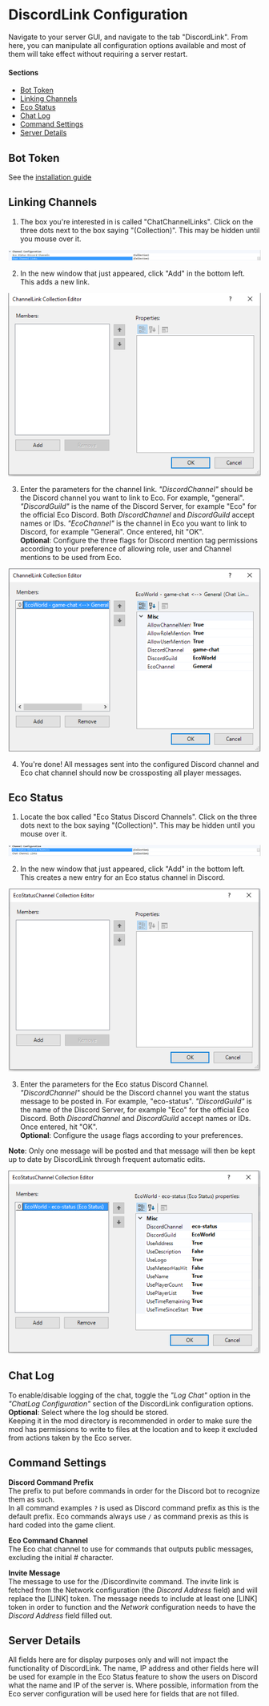 # DiscordLink Configuration
Navigate to your server GUI, and navigate to the tab "DiscordLink". 
From here, you can manipulate all configuration options available and most of them will take effect without requiring a server restart.

#### Sections
* [Bot Token](#bot-token)
* [Linking Channels](#linking-channels)
* [Eco Status](#eco-status)
* [Chat Log](#chat-log)
* [Command Settings](#command-settings)
* [Server Details](#server-details)

## Bot Token
See the [installation guide](Installation.md)

## Linking Channels

1. The box you're interested in is called "ChatChannelLinks". Click on the three dots next to the box saying "(Collection)". This may be hidden until you mouse over it.

![Opening Collection Window](images/configuration/channellinking/1.png)

2. In the new window that just appeared, click "Add" in the bottom left. This adds a new link.

![Add new link](images/configuration/channellinking/2.png)

3. Enter the parameters for the channel link. _"DiscordChannel"_ should be the Discord channel you want to link to Eco. For example, "general". _"DiscordGuild"_ is the name of the Discord Server, for example "Eco" for the official Eco Discord. Both _DiscordChannel_ and _DiscordGuild_ accept names or IDs. _"EcoChannel"_ is the channel in Eco you want to link to Discord, for example "General". Once entered, hit "OK".  
**Optional**: Configure the three flags for Discord mention tag permissions according to your preference of allowing role, user and Channel mentions to be used from Eco.

![Configure Link](images/configuration/channellinking/3.png)

4. You're done! All messages sent into the configured Discord channel and Eco chat channel should now be crossposting all player messages.

## Eco Status

1. Locate the box called "Eco Status Discord Channels". Click on the three dots next to the box saying "(Collection)". This may be hidden until you mouse over it.

![Opening Collection Window](images/configuration/ecostatus/1.png)

2. In the new window that just appeared, click "Add" in the bottom left. This creates a new entry for an Eco status channel in Discord.

![Opening Collection Window](images/configuration/ecostatus/2.png)

3. Enter the parameters for the Eco status Discord Channel. _"DiscordChannel"_ should be the Discord channel you want the status message to be posted in. For example, "eco-status". _"DiscordGuild"_ is the name of the Discord Server, for example "Eco" for the official Eco Discord. Both _DiscordChannel_ and _DiscordGuild_ accept names or IDs. Once entered, hit "OK".  
**Optional**: Configure the usage flags according to your preferences.  

**Note**: Only one message will be posted and that message will then be kept up to date by DiscordLink through frequent automatic edits.

![Opening Collection Window](images/configuration/ecostatus/3.png)

## Chat Log
To enable/disable logging of the chat, toggle the _"Log Chat"_ option in the _"ChatLog Configuration"_ section of the DiscordLink configuration options.
**Optional**: Select where the log should be stored.  
Keeping it in the mod directory is recommended in order to make sure the mod has permissions to write to files at the location and to keep it excluded from actions taken by the Eco server.

## Command Settings
**Discord Command Prefix**  
The prefix to put before commands in order for the Discord bot to recognize them as such.  
In all command examples `?` is used as Discord command prefix as this is the default prefix.
Eco commands always use `/` as command prexis as this is hard coded into the game client.

**Eco Command Channel**  
The Eco chat channel to use for commands that outputs public messages, excluding the initial # character.

**Invite Message**  
The message to use for the /DiscordInvite command. The invite link is fetched from the Network configuration (the _Discord Address_ field) and will replace the [LINK] token. The message needs to include at least one [LINK] token in order to function and the _Network_ configuration needs to have the _Discord Address_ field filled out.

## Server Details
All fields here are for display purposes only and will not impact the functionality of DiscordLink.
The name, IP address and other fields here will be used for example in the Eco Status feature to show the users on Discord what the name and IP of the server is.
Where possible, information from the Eco server configuration will be used here for fields that are not filled.
